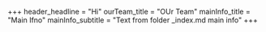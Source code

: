 +++
header_headline = "Hi"
ourTeam_title = "OUr Team"
mainInfo_title = "Main Ifno"
mainInfo_subtitle = "Text from folder _index.md main info"
+++